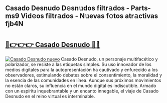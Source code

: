 ## Casado Desnudo D𝚎sn𝚞dos filtr𝚊dos - Parts-ms9 Vid𝚎os filtr𝚊dos - N𝚞evas f𝚘tos atr𝚊ctivas fjb4N

# <h2><a href="http://mbcsv2.tromn.icu/?c=Casado+Desnudo">🔗👉👉👉 Casado Desnudo 🔗🔗</a></h2>

[![Casado Desnudo nuevo](https://i.imgur.com/pEAQMta.gif)](http://mbcsv2.tromn.icu/?c=Casado+Desnudo)
Casado Desnudo, un personaje multifacético y polarizador, se resiste a las etiquetas simples. Su uso innovador de los medios digitales para la autopresentación ha cautivado y enfurecido a los observadores, estimulando debates sobre el consentimiento, la moralidad y la esencia de las comunidades en línea. Aunque sus próximos movimientos no están claros, su influencia en el mundo digital es indiscutible. Armado con un espíritu inquebrantable y un encanto innegable, el viaje de Casado Desnudo en el reino virtual es interminable.
